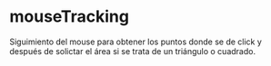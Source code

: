 # mouseTracking

Siguimiento del mouse para obtener los puntos donde se de click y después de solictar el área si se trata de un triángulo o cuadrado.

